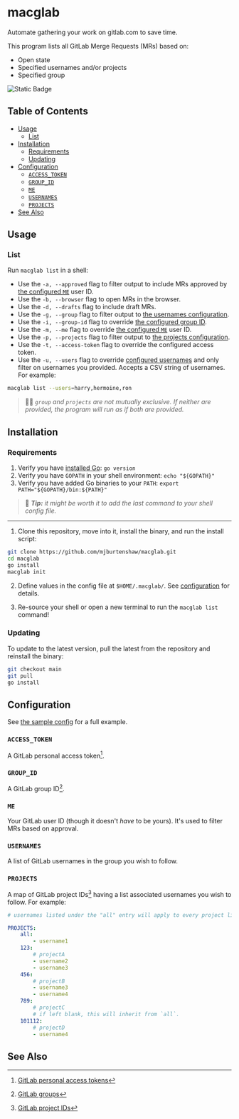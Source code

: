 macglab
=======

Automate gathering your work on gitlab.com to save time.

This program lists all GitLab Merge Requests (MRs) based on:
- Open state
- Specified usernames and/or projects
- Specified group

![Static Badge](https://img.shields.io/badge/version-3.1.0-66023c)

Table of Contents
------------------

- [Usage](#usage)
    - [List](#list)
- [Installation](#installation)
    - [Requirements](#requirements)
    - [Updating](#updating)
- [Configuration](#configuration)
    - [`ACCESS_TOKEN`](#access_token)
    - [`GROUP_ID`](#group_id)
    - [`ME`](#me)
    - [`USERNAMES`](#usernames)
    - [`PROJECTS`](#projects)
- [See Also](#see-also)

Usage
-----

### List

Run `macglab list` in a shell:
- Use the `-a, --approved` flag to filter output to include MRs approved by [the configured `ME`](#me) user ID.
- Use the `-b, --browser` flag to open MRs in the browser.
- Use the `-d, --drafts` flag to include draft MRs.
- Use the `-g, --group` flag to filter output to [the usernames configuration](#usernames).
- Use the `-i, --group-id` flag to override [the configured group ID](#group_id).
- Use the `-m, --me` flag to override [the configured `ME`](#me) user ID.
- Use the `-p, --projects` flag to filter output to [the projects configuration](#projects).
- Use the `-t, --access-token` flag to override the configured access token.
- Use the `-u, --users` flag to override [configured usernames](#usernames) and only filter on usernames you provided. Accepts a CSV string of usernames. For example:

```sh
macglab list --users=harry,hermoine,ron
```

> 👯‍♀️ *`group` and `projects` are not mutually exclusive. If neither are provided, the program will run as if both are provided.*

Installation
-------------

### Requirements

1. Verify you have [installed Go](https://go.dev/doc/install): `go version`
2. Verify you have `GOPATH` in your shell environment: `echo "${GOPATH}"`
3. Verify you have added Go binaries to your `PATH`: `export PATH="${GOPATH}/bin:${PATH}"`

> 🐚 ***Tip:** it might be worth it to add the last command to your shell config file.*

--------------------------------------------------------------------------------------------

1. Clone this repository, move into it, install the binary, and run the install script:

```sh
git clone https://github.com/mjburtenshaw/macglab.git
cd macglab
go install
macglab init
```

2. Define values in the config file at `$HOME/.macglab/`. See [configuration](#configuration) for details.

3. Re-source your shell or open a new terminal to run the `macglab list` command!

### Updating

To update to the latest version, pull the latest from the repository and reinstall the binary:

```sh
git checkout main
git pull
go install
```

Configuration
--------------

See [the sample config](/config.sample.yml) for a full example.

### `ACCESS_TOKEN`

A GitLab personal access token[^1].

### `GROUP_ID`

A GitLab group ID[^2].

### `ME`

Your GitLab user ID (though it doesn't *have* to be yours). It's used to filter MRs based on approval.

### `USERNAMES`

A list of GitLab usernames in the group you wish to follow.

### `PROJECTS`

A map of GitLab project IDs[^3] having a list associated usernames you wish to follow. For example:

```yaml
# usernames listed under the "all" entry will apply to every project listed below.

PROJECTS:
    all:
        - username1
    123:
        # projectA
        - username2
        - username3
    456:
        # projectB
        - username3
        - username4
    789:
        # projectC
        # if left blank, this will inherit from `all`.
    101112:
        # projectD
        - username4
```

See Also
---------

[^1]: [GitLab personal access tokens](https://docs.gitlab.com/ee/user/profile/personal_access_tokens.html#create-a-personal-access-token)
[^2]: [GitLab groups](https://docs.gitlab.com/ee/api/groups.html)
[^3]: [GitLab project IDs](https://stackoverflow.com/questions/39559689/where-do-i-find-the-project-id-for-the-gitlab-api)
